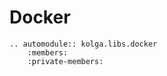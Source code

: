 # Docker    

```{eval-rst}
.. automodule:: kolga.libs.docker
    :members:
    :private-members:
```
